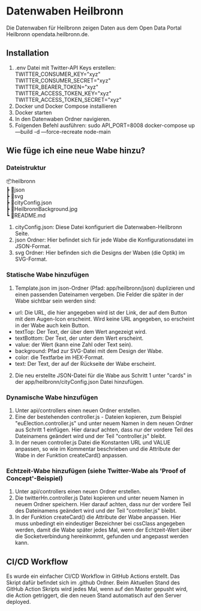 # Datenwaben Heilbronn

Die Datenwaben für Heilbronn zeigen Daten aus dem Open Data Portal Heilbronn opendata.heilbronn.de.

## Installation

1. .env Datei mit Twitter-API Keys erstellen:  
    TWITTER_CONSUMER_KEY="xyz"  
    TWITTER_CONSUMER_SECRET="xyz"  
    TWITTER_BEARER_TOKEN="xyz"  
    TWITTER_ACCESS_TOKEN_KEY="xyz"  
    TWITTER_ACCESS_TOKEN_SECRET="xyz"  
2. Docker und Docker Compose installieren
3. Docker starten
4. In den Datenwaben Ordner navigieren.
5. Folgenden Befehl ausführen: sudo API_PORT=8008 docker-compose up —build -d —force-recreate node-main

## Wie füge ich eine neue Wabe hinzu?

### Dateistruktur

📦heilbronn  
┣ 📂json  
┣ 📂svg  
┣ 📜cityConfig.json  
┣ 📜HeilbronnBackground.jpg  
┗ 📜README.md  

1. cityConfig.json: Diese Datei konfiguriert die Datenwaben-Heilbronn Seite.
2. json Ordner: Hier befindet sich für jede Wabe die Konfigurationsdatei im JSON-Format.
3. svg Ordner: Hier befinden sich die Designs der Waben (die Optik) im SVG-Format.

### Statische Wabe hinzufügen

1. Template.json im json-Ordner (Pfad: app/heilbronn/json) duplizieren und einen passenden Dateinamen vergeben.
Die Felder die später in der Wabe sichtbar sein werden sind:

- url: Die URL, die hier angegeben wird ist der Link, der auf dem Button mit dem Augen-Icon erscheint. Wird keine URL angegeben, so erscheint in der Wabe auch kein Button.
- textTop: Der Text, der über dem Wert angezeigt wird.
- textBottom: Der Text, der unter dem Wert erscheint.
- value: der Wert (kann eine Zahl oder Text sein).
- background: Pfad zur SVG-Datei mit dem Design der Wabe.
- color: die Textfarbe im HEX-Format.
- text: Der Text, der auf der Rückseite der Wabe erscheint.

2. Die neu erstellte JSON-Datei für die Wabe aus Schritt 1 unter "cards" in der app/heilbronn/cityConfig.json Datei hinzufügen.

### Dynamische Wabe hinzufügen

1. Unter api/controllers einen neuen Ordner erstellen.
2. Eine der bestehenden controller.js - Dateien kopieren, zum Beispiel "euElection.controller.js" und unter neuem Namen in dem neuen Ordner aus Schritt 1 einfügen. Hier darauf achten, dass nur der vordere Teil des Dateinamens geändert wird und der Teil "controller.js" bleibt.
3. In der neuen controller.js Datei die Konstanten URL und VALUE anpassen, so wie im Kommentar beschrieben und die Attribute der Wabe in der Funktion createCard() anpassen.

### Echtzeit-Wabe hinzufügen (siehe Twitter-Wabe als 'Proof of Concept'-Beispiel)

1. Unter api/controllers einen neuen Ordner erstellen.
2. Die twitterHn.controller.js Datei kopieren und unter neuem Namen in neuem Ordner speichern. Hier darauf achten, dass nur der vordere Teil des Dateinamens geändert wird und der Teil "controller.js" bleibt.
3. In der Funktion createCard() die Attribute der Wabe anpassen. Hier muss unbedingt ein eindeutiger Bezeichner bei cssClass angegeben werden, damit die Wabe später jedes Mal, wenn der Echtzeit-Wert über die Socketverbindung hereinkommt, gefunden und angepasst werden kann.

## CI/CD Workflow

Es wurde ein einfacher CI/CD Workflow in GitHub Actions erstellt. Das Skript dafür befindet sich im .github Ordner.
Beim Aktuellen Stand des GitHub Action Skripts wird jedes Mal, wenn auf den Master gepusht wird, die Action getriggert, die den neuen Stand automatisch auf den Server deployed.